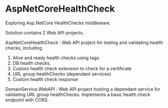 # AspNetCoreHealthCheck
Exploring Asp.NetCore HealthChecks middleware.

Solution contains 2 Web API projects.

AspNetCoreHealthCheck : Web API project for testing and validating health checks, including
1) Alive and ready health checks using tags.
2) DB health checks.
3) Custom health check extension to check for a certificate
4) URL group healthChecks (dependant services)
5) Custom health check response

DomainService.WebAPI : Web API project hosting a dependant service for validating URL group healthChecks.
Implements a basic health check endpoint with CORS.



